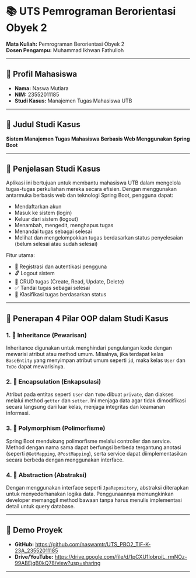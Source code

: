 # 📚 UTS Pemrograman Berorientasi Obyek 2

**Mata Kuliah:** Pemrograman Berorientasi Obyek 2  
**Dosen Pengampu:** Muhammad Ikhwan Fathulloh  

---

## 👤 Profil Mahasiswa

- **Nama:** Naswa Mutiara  
- **NIM:** 23552011185  
- **Studi Kasus:** Manajemen Tugas Mahasiswa UTB  

---

## 📌 Judul Studi Kasus

**Sistem Manajemen Tugas Mahasiswa Berbasis Web Menggunakan Spring Boot**

---

## 📝 Penjelasan Studi Kasus

Aplikasi ini bertujuan untuk membantu mahasiswa UTB dalam mengelola tugas-tugas perkuliahan mereka secara efisien. Dengan menggunakan antarmuka berbasis web dan teknologi Spring Boot, pengguna dapat:

- Mendaftarkan akun
- Masuk ke sistem (login)
- Keluar dari sistem (logout)
- Menambah, mengedit, menghapus tugas
- Menandai tugas sebagai selesai
- Melihat dan mengelompokkan tugas berdasarkan status penyelesaian (belum selesai atau sudah selesai)

Fitur utama:
- 🔐 Registrasi dan autentikasi pengguna
- 🔓 Logout sistem
- 📝 CRUD tugas (Create, Read, Update, Delete)
- ✅ Tandai tugas sebagai selesai
- 📂 Klasifikasi tugas berdasarkan status

---

## 🧠 Penerapan 4 Pilar OOP dalam Studi Kasus

### 1. 🧬 Inheritance (Pewarisan)
Inheritance digunakan untuk menghindari pengulangan kode dengan mewarisi atribut atau method umum. Misalnya, jika terdapat kelas `BaseEntity` yang menyimpan atribut umum seperti `id`, maka kelas `User` dan `ToDo` dapat mewarisinya.

### 2. 🔐 Encapsulation (Enkapsulasi)
Atribut pada entitas seperti `User` dan `ToDo` dibuat `private`, dan diakses melalui method `getter` dan `setter`. Ini menjaga data agar tidak dimodifikasi secara langsung dari luar kelas, menjaga integritas dan keamanan informasi.

### 3. 🔁 Polymorphism (Polimorfisme)
Spring Boot mendukung polimorfisme melalui controller dan service. Method dengan nama sama dapat berfungsi berbeda tergantung anotasi (seperti `@GetMapping`, `@PostMapping`), serta service dapat diimplementasikan secara berbeda dengan menggunakan interface.

### 4. 🧱 Abstraction (Abstraksi)
Dengan menggunakan interface seperti `JpaRepository`, abstraksi diterapkan untuk menyederhanakan logika data. Penggunaannya memungkinkan developer memanggil method bawaan tanpa harus menulis implementasi detail untuk query database.

---

## 🎥 Demo Proyek

- **GitHub:** https://github.com/naswamtr/UTS_PBO2_TIF-K-23A_23552011185
- **Drive/YouTube:** https://drive.google.com/file/d/1pCXU1IobrpiL_rmNOz-99ABEjqB0kQ78/view?usp=sharing

---

